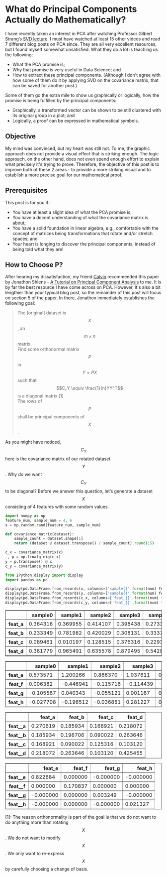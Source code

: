 # What do Principal Components Actually do Mathematically?
I have recently taken an interest in PCA after watching Professor Gilbert Strang’s [SVD lecture](https://www.youtube.com/watch?v=rYz83XPxiZo). I must have watched at least 15 other videos and read 7 different blog posts on PCA since. They are all very excellent resources, but I found myself somewhat unsatisfied. What they do a lot is teaching us the following:
- What the PCA promise is;
- Why that promise is very useful in Data Science; and
- How to extract these principal components. (Although I don't agree with how some of them do it by applying SVD on the covariance matrix, that can be saved for another post.)

Some of them go the extra mile to show us graphically or logically, how the promise is being fulfilled by the principal components:
- Graphically, a transformed vector can be shown to be still clustered with its original group in a plot; and
- Logically, a proof can be expressed in mathematical symbols.

## Objective
My mind was convinced, but my heart was still not. To me, the graphic approach does not provide a visual effect that is striking enough. The logic approach, on the other hand, does not even spend enough effort to explain what precisely it's trying to prove. Therefore, the objective of this post is to improve both of these 2 areas - to provide a more striking visual and to establish a more precise goal for our mathematical proof.

## Prerequisites
This post is for you if:
- You have at least a slight idea of what the PCA promise is;
- You have a decent understanding of what the covariance matrix is about;
- You have a solid foundation in linear algebra, e.g., comfortable with the concept of matrices being transformations that rotate and/or stretch spaces; and
- Your heart is longing to discover the principal components, instead of being told what they are!

## How to Choose P?
After hearing my dissatisfaction, my friend [Calvin](https://calvinfeng.github.io/) recommended this paper by Jonathon Shlens - [A Tutorial on Principal Component Analysis](https://arxiv.org/pdf/1404.1100.pdf) to me. It is by far the best resource I have come across on PCA. However, it's also a bit lengthier than your typical blog post, so the remainder of this post will focus on section 5 of the paper. In there, Jonathon immediately establishes the following goal:
> The [original] dataset is $$X$$, an $$m × n$$ matrix.<br>
> Find some orthonormal matrix $$P$$ in $$Y = PX$$ such that $$C_Y \equiv \frac{1}{n}YY^T$$ is a diagonal matrix.[1]<br>
> The rows of $$P$$ shall be principal components of $$X$$.

As you might have noticed, $$C_Y$$ here is the covariance matrix of our rotated dataset $$Y$$. Why do we want $$C_Y$$ to be diagonal? Before we answer this question, let’s generate a dataset $$X$$ consisting of 4 features with some random values.


```python
import numpy as np
feature_num, sample_num = 4, 6
x = np.random.rand(feature_num, sample_num)

def covariance_matrix(dataset):
    sample_count = dataset.shape[1]
    return (dataset @ dataset.transpose() / sample_count).round(15)
```


```python
c_x = covariance_matrix(x)
_, p = np.linalg.eig(c_x)
y = p.transpose() @ x
c_y = covariance_matrix(y)
```


```python
from IPython.display import display
import pandas as pd

display(pd.DataFrame.from_records(x, columns=['sample{}'.format(num) for num in range(sample_num)], index=['feat_{}'.format(num) for num in 'abcd']))
display(pd.DataFrame.from_records(y, columns=['sample{}'.format(num) for num in range(sample_num)], index=['feat_{}'.format(num) for num in 'efgh']))
display(pd.DataFrame.from_records(c_x, columns=['feat_{}'.format(num) for num in 'abcd'], index=['feat__{}'.format(num) for num in 'abcd']))
display(pd.DataFrame.from_records(c_y, columns=['feat_{}'.format(num) for num in 'efgh'], index=['feat__{}'.format(num) for num in 'efgh']))
```


<div>
<style scoped>
    .dataframe tbody tr th:only-of-type {
        vertical-align: middle;
    }

    .dataframe tbody tr th {
        vertical-align: top;
    }

    .dataframe thead th {
        text-align: right;
    }
</style>
<table border="1" class="dataframe">
  <thead>
    <tr style="text-align: right;">
      <th></th>
      <th>sample0</th>
      <th>sample1</th>
      <th>sample2</th>
      <th>sample3</th>
      <th>sample4</th>
      <th>sample5</th>
    </tr>
  </thead>
  <tbody>
    <tr>
      <th>feat_a</th>
      <td>0.364316</td>
      <td>0.369955</td>
      <td>0.414107</td>
      <td>0.398438</td>
      <td>0.273329</td>
      <td>0.974257</td>
    </tr>
    <tr>
      <th>feat_b</th>
      <td>0.233349</td>
      <td>0.781982</td>
      <td>0.420029</td>
      <td>0.308131</td>
      <td>0.333717</td>
      <td>0.362706</td>
    </tr>
    <tr>
      <th>feat_c</th>
      <td>0.089461</td>
      <td>0.010197</td>
      <td>0.128515</td>
      <td>0.376316</td>
      <td>0.229315</td>
      <td>0.730119</td>
    </tr>
    <tr>
      <th>feat_d</th>
      <td>0.381779</td>
      <td>0.965491</td>
      <td>0.635578</td>
      <td>0.879495</td>
      <td>0.542847</td>
      <td>0.051483</td>
    </tr>
  </tbody>
</table>
</div>



<div>
<style scoped>
    .dataframe tbody tr th:only-of-type {
        vertical-align: middle;
    }

    .dataframe tbody tr th {
        vertical-align: top;
    }

    .dataframe thead th {
        text-align: right;
    }
</style>
<table border="1" class="dataframe">
  <thead>
    <tr style="text-align: right;">
      <th></th>
      <th>sample0</th>
      <th>sample1</th>
      <th>sample2</th>
      <th>sample3</th>
      <th>sample4</th>
      <th>sample5</th>
    </tr>
  </thead>
  <tbody>
    <tr>
      <th>feat_e</th>
      <td>0.573571</td>
      <td>1.200266</td>
      <td>0.866370</td>
      <td>1.037611</td>
      <td>0.721114</td>
      <td>0.905122</td>
    </tr>
    <tr>
      <th>feat_f</th>
      <td>0.006382</td>
      <td>-0.446941</td>
      <td>-0.115716</td>
      <td>-0.114439</td>
      <td>-0.075257</td>
      <td>0.890546</td>
    </tr>
    <tr>
      <th>feat_g</th>
      <td>-0.105567</td>
      <td>0.040343</td>
      <td>-0.055121</td>
      <td>0.001167</td>
      <td>0.057684</td>
      <td>0.018866</td>
    </tr>
    <tr>
      <th>feat_h</th>
      <td>-0.027708</td>
      <td>-0.196512</td>
      <td>-0.036851</td>
      <td>0.281227</td>
      <td>0.065940</td>
      <td>-0.061503</td>
    </tr>
  </tbody>
</table>
</div>



<div>
<style scoped>
    .dataframe tbody tr th:only-of-type {
        vertical-align: middle;
    }

    .dataframe tbody tr th {
        vertical-align: top;
    }

    .dataframe thead th {
        text-align: right;
    }
</style>
<table border="1" class="dataframe">
  <thead>
    <tr style="text-align: right;">
      <th></th>
      <th>feat_a</th>
      <th>feat_b</th>
      <th>feat_c</th>
      <th>feat_d</th>
    </tr>
  </thead>
  <tbody>
    <tr>
      <th>feat__a</th>
      <td>0.270619</td>
      <td>0.185934</td>
      <td>0.168921</td>
      <td>0.218072</td>
    </tr>
    <tr>
      <th>feat__b</th>
      <td>0.185934</td>
      <td>0.196706</td>
      <td>0.090022</td>
      <td>0.263646</td>
    </tr>
    <tr>
      <th>feat__c</th>
      <td>0.168921</td>
      <td>0.090022</td>
      <td>0.125316</td>
      <td>0.103120</td>
    </tr>
    <tr>
      <th>feat__d</th>
      <td>0.218072</td>
      <td>0.263646</td>
      <td>0.103120</td>
      <td>0.425455</td>
    </tr>
  </tbody>
</table>
</div>



<div>
<style scoped>
    .dataframe tbody tr th:only-of-type {
        vertical-align: middle;
    }

    .dataframe tbody tr th {
        vertical-align: top;
    }

    .dataframe thead th {
        text-align: right;
    }
</style>
<table border="1" class="dataframe">
  <thead>
    <tr style="text-align: right;">
      <th></th>
      <th>feat_e</th>
      <th>feat_f</th>
      <th>feat_g</th>
      <th>feat_h</th>
    </tr>
  </thead>
  <tbody>
    <tr>
      <th>feat__e</th>
      <td>0.822684</td>
      <td>0.000000</td>
      <td>-0.000000</td>
      <td>-0.000000</td>
    </tr>
    <tr>
      <th>feat__f</th>
      <td>0.000000</td>
      <td>0.170837</td>
      <td>0.000000</td>
      <td>0.000000</td>
    </tr>
    <tr>
      <th>feat__g</th>
      <td>-0.000000</td>
      <td>0.000000</td>
      <td>0.003249</td>
      <td>-0.000000</td>
    </tr>
    <tr>
      <th>feat__h</th>
      <td>-0.000000</td>
      <td>0.000000</td>
      <td>-0.000000</td>
      <td>0.021327</td>
    </tr>
  </tbody>
</table>
</div>


[1]: The reason orthonormality is part of the goal is that we do not want to do anything more than rotating $$X$$. We do not want to modify $$X$$. We only want to re-express $$X$$ by carefully choosing a change of basis.
